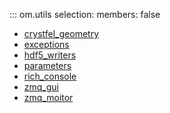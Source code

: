 ::: om.utils
    selection:
      members: false

  * [crystfel_geometry](crystfel_geometry.md)
  * [exceptions](exceptions.md)
  * [hdf5_writers](hdf5_writers.md)
  * [parameters](parameters.md)
  * [rich_console](rich_console.md)
  * [zmq_gui](zmq_gui.md)
  * [zmq_moitor](zmq_monitor.md)
